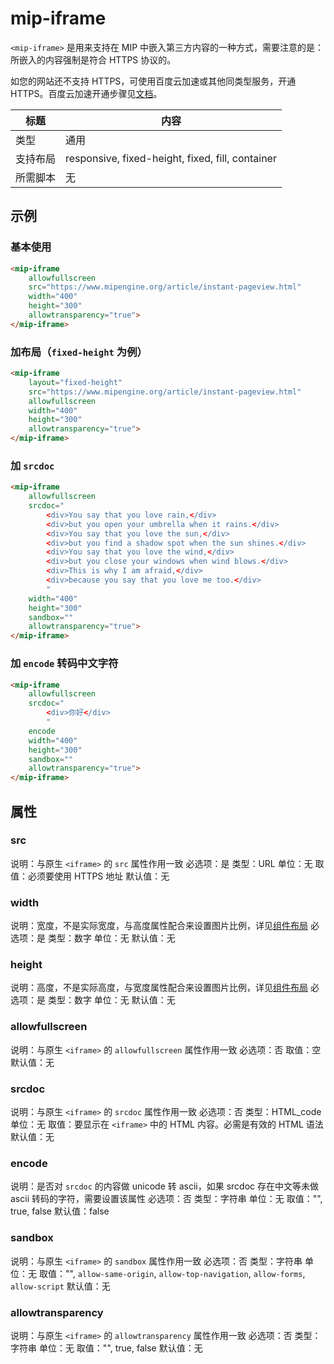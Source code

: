 # mip-iframe

`<mip-iframe>` 是用来支持在 MIP 中嵌入第三方内容的一种方式，需要注意的是：所嵌入的内容强制是符合 HTTPS 协议的。

如您的网站还不支持 HTTPS，可使用百度云加速或其他同类型服务，开通 HTTPS。百度云加速开通步骤见[文档](http://su.baidu.com/zhuanti/mip)。

标题|内容
----|----
类型|通用
支持布局|responsive, fixed-height, fixed, fill, container
所需脚本|无

## 示例

### 基本使用

```html
<mip-iframe
    allowfullscreen
    src="https://www.mipengine.org/article/instant-pageview.html"
    width="400"
    height="300"
    allowtransparency="true">
</mip-iframe>
```

### 加布局（`fixed-height` 为例）

```html
<mip-iframe
    layout="fixed-height"
    src="https://www.mipengine.org/article/instant-pageview.html"
    allowfullscreen
    width="400"
    height="300"
    allowtransparency="true">
</mip-iframe>
```

### 加 `srcdoc`

```html
<mip-iframe
    allowfullscreen
    srcdoc="
        <div>You say that you love rain,</div>
        <div>but you open your umbrella when it rains.</div>
        <div>You say that you love the sun,</div>
        <div>but you find a shadow spot when the sun shines.</div>
        <div>You say that you love the wind,</div>
        <div>but you close your windows when wind blows.</div>
        <div>This is why I am afraid,</div>
        <div>because you say that you love me too.</div>
        "
    width="400"
    height="300"
    sandbox=""
    allowtransparency="true">
</mip-iframe>
```

### 加 `encode` 转码中文字符

```html
<mip-iframe
    allowfullscreen
    srcdoc="
        <div>你好</div>
        "
    encode
    width="400"
    height="300"
    sandbox=""
    allowtransparency="true">
</mip-iframe>
```

## 属性

### src

说明：与原生 `<iframe>` 的 `src` 属性作用一致
必选项：是
类型：URL
单位：无
取值：必须要使用 HTTPS 地址
默认值：无

### width

说明：宽度，不是实际宽度，与高度属性配合来设置图片比例，详见[组件布局](../../guide/component/layout.md)
必选项：是
类型：数字
单位：无
默认值：无

### height

说明：高度，不是实际高度，与宽度属性配合来设置图片比例，详见[组件布局](../../guide/component/layout.md)
必选项：是
类型：数字
单位：无
默认值：无

### allowfullscreen

说明：与原生 `<iframe>` 的 `allowfullscreen` 属性作用一致
必选项：否
取值：空
默认值：无

### srcdoc

说明：与原生 `<iframe>` 的 `srcdoc` 属性作用一致
必选项：否
类型：HTML_code
单位：无
取值：要显示在 `<iframe>` 中的 HTML 内容。必需是有效的 HTML 语法
默认值：无

### encode

说明：是否对 `srcdoc` 的内容做 unicode 转 ascii，如果 srcdoc 存在中文等未做 ascii 转码的字符，需要设置该属性
必选项：否
类型：字符串
单位：无
取值："", true, false
默认值：false

### sandbox

说明：与原生 `<iframe>` 的 `sandbox` 属性作用一致
必选项：否
类型：字符串
单位：无
取值："", `allow-same-origin`, `allow-top-navigation`, `allow-forms`, `allow-script`
默认值：无

### allowtransparency

说明：与原生 `<iframe>` 的 `allowtransparency` 属性作用一致
必选项：否
类型：字符串
单位：无
取值："", true, false
默认值：无
